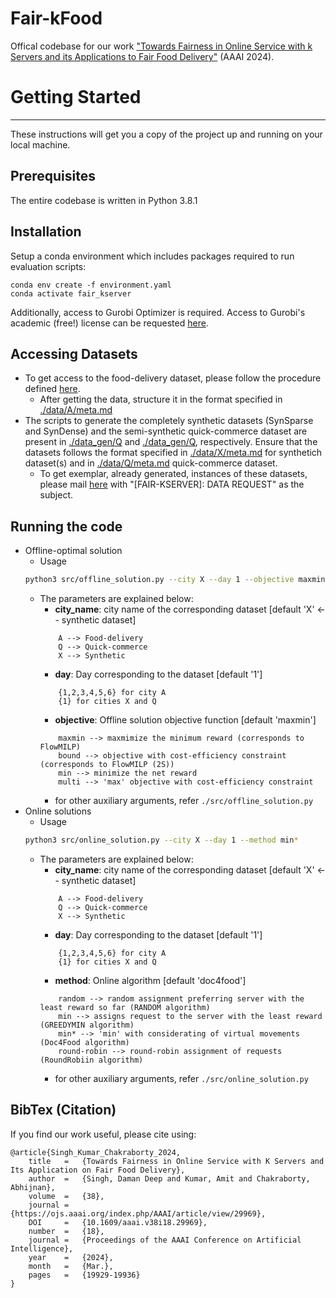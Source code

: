 # Fair-kFood
Offical codebase for our work ["Towards Fairness in Online Service with k Servers and its Applications to Fair Food Delivery"](https://ojs.aaai.org/index.php/AAAI/article/view/29969) (AAAI 2024).


# Getting Started
---
These instructions will get you a copy of the project up and running on your local machine.

## Prerequisites
The entire codebase is written in Python 3.8.1

## Installation
Setup a conda environment which includes packages required to run evaluation scripts:
```
conda env create -f environment.yaml
conda activate fair_kserver
```
Additionally, access to Gurobi Optimizer is required. Access to Gurobi's academic (free!) license can be requested [here](https://www.gurobi.com/academia/academic-program-and-licenses/).

## Accessing Datasets
* To get access to the food-delivery dataset, please follow the procedure defined [here](https://www.cse.iitd.ac.in/~sayan/files/foodmatch.txt).
	* After getting the data, structure it in the format specified in [./data/A/meta.md](./data/A/meta.md)
* The scripts to generate the completely synthetic datasets (SynSparse and SynDense) and the semi-synthetic quick-commerce dataset are present in [./data_gen/Q](./data_gen/Q) and [./data_gen/Q](./data_gen/Q), respectively. Ensure that the datasets follows the format specified in [./data/X/meta.md](./data/X/meta.md) for synthetich dataset(s) and in [./data/Q/meta.md](./data/Q/meta.md) quick-commerce dataset.
	* To get exemplar, already generated, instances of these datasets, please mail [here](damandeepddsb@gmail.com) with "[FAIR-KSERVER]: DATA REQUEST" as the subject. 


## Running the code
* Offline-optimal solution
	* Usage
	```bash
	python3 src/offline_solution.py --city X --day 1 --objective maxmin
	```
	* The parameters are explained below:
		- **city_name**: city name of the corresponding dataset [default 'X' <-- synthetic dataset]
		```
			A --> Food-delivery 
			Q --> Quick-commerce 
			X --> Synthetic 		
		```
		- **day**: Day corresponding to the dataset [default '1']
		```
			{1,2,3,4,5,6} for city A
			{1} for cities X and Q
		```
		- **objective**: Offline solution objective function [default 'maxmin']
		```
			maxmin --> maxmimize the minimum reward (corresponds to FlowMILP)
			bound --> objective with cost-efficiency constraint (corresponds to FlowMILP (2S))
			min --> minimize the net reward
			multi --> 'max' objective with cost-efficiency constraint
		```	
		- for other auxiliary arguments, refer `./src/offline_solution.py`
* Online solutions
	* Usage
	```bash
	python3 src/online_solution.py --city X --day 1 --method min*
	```
	* The parameters are explained below:
		- **city_name**: city name of the corresponding dataset [default 'X' <-- synthetic dataset]
		```
			A --> Food-delivery 
			Q --> Quick-commerce 
			X --> Synthetic 		
		```
		- **day**: Day corresponding to the dataset [default '1']
		```
			{1,2,3,4,5,6} for city A
			{1} for cities X and Q
		```
		- **method**: Online algorithm [default 'doc4food']
		```
			random --> random assignment preferring server with the least reward so far (RANDOM algorithm)
			min --> assigns request to the server with the least reward (GREEDYMIN algorithm)
			min* --> 'min' with considerating of virtual movements (Doc4Food algorithm)
			round-robin --> round-robin assignment of requests (RoundRobiin algorithm)
		```	
		- for other auxiliary arguments, refer `./src/online_solution.py`

## BibTex (Citation)
If you find our work useful, please cite using:
```
@article{Singh_Kumar_Chakraborty_2024, 
	title	=	{Towards Fairness in Online Service with K Servers and Its Application on Fair Food Delivery}, 
	author	=	{Singh, Daman Deep and Kumar, Amit and Chakraborty, Abhijnan},
	volume	=	{38}, 
	journal	=	{https://ojs.aaai.org/index.php/AAAI/article/view/29969}, 
	DOI		=	{10.1609/aaai.v38i18.29969}, 
	number	=	{18}, 
	journal	=	{Proceedings of the AAAI Conference on Artificial Intelligence}, 
	year	=	{2024}, 
	month	=	{Mar.}, 
	pages 	=	{19929-19936} 
}
```